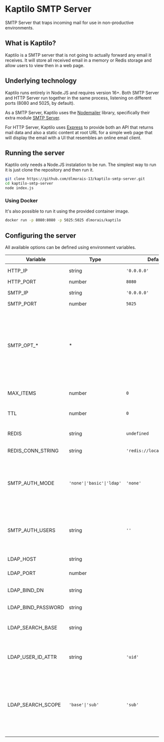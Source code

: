 # Kaptilo SMTP Server

SMTP Server that traps incoming mail for use in non-productive environments.


## What is Kaptilo?

Kaptilo is a SMTP server that is not going to actually forward any email it receives.
It will store all received email in a memory or Redis storage and allow users to view then in a web page.


## Underlying technology

Kaptilo runs entirely in Node.JS and requires version 16+. Both SMTP Server and HTTP Server run together in the same process, listening on different ports (8080 and 5025, by default).

As a SMTP Server, Kaptilo uses the [Nodemailer](https://nodemailer.com/) library, specifically their extra module [SMTP Server](https://nodemailer.com/extras/smtp-server/).

For HTTP Server, Kaptilo uses [Express](https://expressjs.com/) to provide both an API that returns mail data and also a static content at root URL for a simple web page that will display the email with a UI that resembles an online email client.


## Running the server

Kaptilo only needs a Node.JS instalation to be run. The simplest way to run it is just clone the repository and then run it.

```sh
git clone https://github.com/dlmorais-13/kaptilo-smtp-server.git
cd kaptilo-smtp-server
node index.js
```

### Using Docker

It's also possible to run it using the provided container image.

```sh
docker run -p 8080:8080 -p 5025:5025 dlmorais/kaptilo
```


## Configuring the server

All available options can be defined using environment variables.

<table>
  <thead>
    <tr>
      <th>Variable</th>
      <th>Type</th>
      <th>Default</th>
      <th>Description</th>
    </tr>
  </thead>
  <tbody>
    <tr>
      <td>HTTP_IP</td><td>string</td><td><code>'0.0.0.0'</code></td>
      <td>IP for the HTTP server to listen on.</td>
    </tr>
    <tr>
      <td>HTTP_PORT</td><td>number</td><td><code>8080</code></td>
      <td>Port used by the HTTP server.</td>
    </tr>
    <tr>
      <td>SMTP_IP</td><td>string</td><td><code>'0.0.0.0'</code></td>
      <td>IP for the SMTP server to listen on.</td>
    </tr>
    <tr>
      <td>SMTP_PORT</td><td>number</td><td><code>5025</code></td>
      <td>Port used by the SMTP server.</td>
    </tr>
    <tr>
      <td>SMTP_OPT_*</td><td>*</td><td></td>
      <td>Defines an option to the underlying SMTP server. Any variable name starting with `SMTP_OPT_` will have this prefix striped and the remaining of its name "camelCased". The options  are passed directly to SMTP server construtor.
      <br>
      The list of the options can be found in Nodemailer's SMTP Server docs. (<a href="https://nodemailer.com/extras/smtp-server/" target="_blank" rel="noopener noreferrer">link</a>)</td>
    </tr>
    <tr>
      <td>MAX_ITEMS</td><td>number</td><td><code>0</code></td>
      <td>Maximum number of emails that are going to be kept in the server. If <code>0</code> no limit is applied.</td>
    </tr>
    <tr>
      <td>TTL</td><td>number</td><td><code>0</code></td>
      <td>Maximum time <b>in minutes</b> that an email will be kept in the server. If <code>0</code> no limit is applied.</td>
    </tr>
    <tr>
      <td>REDIS</td><td>string</td><td><code>undefined</code></td>
      <td>If set to <code>'true'</code>, server will use a Redis instance as storage for received emails.</td>
    </tr>
    <tr>
      <td>REDIS_CONN_STRING</td><td>string</td><td><code>'redis://localhost:6379'</code></td>
      <td>Redis connection string to be used.</td>
    </tr>
    <tr>
      <td>SMTP_AUTH_MODE</td>
      <td><code>'none'|'basic'|'ldap'</code></td>
      <td><code>'none'</code></td>
      <td>
        Authentication method used by the SMTP server.
        <br>
        If <code>'basic'</code>, then the variable <code>SMTP_AUTH_USERS</code> must also be defined.
        <br>
        If <code>'ldap'</code>, then a LDAP configuration must be defined using the variables <code>LDAP_*</code>.
      </td>
    </tr>
    <tr>
      <td>SMTP_AUTH_USERS</td>
      <td>string</td>
      <td><code>''</code></td>
      <td>
        List of the users allowed on SMTP server. It is a list of user and password pairs divided by a colon (:), separated by commas (,).
        <br>
        <i>Ex.: <code>'user01:pass01,user02:pass02'</code></i>
      </td>
    </tr>
    <tr>
      <td>LDAP_HOST</td><td>string</td><td></td>
      <td>Host of LDAP server to use for authentication.</td>
    </tr>
    <tr>
      <td>LDAP_PORT</td><td>number</td><td></td>
      <td>Port of LDAP server to use for authentication.</td>
    </tr>
    <tr>
      <td>LDAP_BIND_DN</td><td>string</td><td></td>
      <td>Distinguished Name (DN) of the user used to bind the LDAP connection.</td>
    </tr>
    <tr>
      <td>LDAP_BIND_PASSWORD</td><td>string</td><td></td>
      <td>Password of the user used to bind the LDAP connection.</td>
    </tr>
    <tr>
      <td>LDAP_SEARCH_BASE</td><td>string</td><td></td>
      <td>Base for the LDAP search when looking up for the user with the provided user id attribute.</td>
    </tr>
    <tr>
      <td>LDAP_USER_ID_ATTR</td><td>string</td><td><code>'uid'</code></td>
      <td>Attribute used by LDAP server as user ID. Usually is <code>'uid'</code> for OpenLDAP servers and <code>'sAMAccountName'</code> for Microsoft Active Directory (MS-AD)</td>
    </tr>
    <tr>
      <td>LDAP_SEARCH_SCOPE</td>
      <td><code>'base'|'sub'</code></td>
      <td><code>'sub'</code></td>
      <td>
        Scope of the search to be performed, in relation of the search base.
        <br>
        If <code>'base'</code>, will lookup for users that are registered exactly on the search base.
        <br>
        If <code>'sub'</code>, will lookup for any user that is registered on the search base and any directory below it.
      </td>
    </tr>
  </tbody>
</table>

